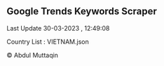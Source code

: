 

## Google Trends Keywords Scraper 
 
Last Update 30-03-2023 , 12:49:08

Country List :
VIETNAM.json



© Abdul Muttaqin 
